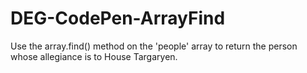 # DEG-CodePen-ArrayFind
Use the array.find() method on the 'people' array to return the person whose allegiance is to House Targaryen.
